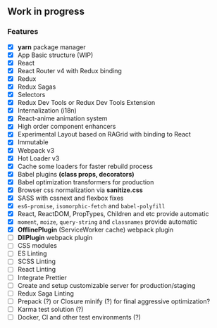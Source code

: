 ## Work in progress

### Features

- [x] **yarn** package manager
- [x] App Basic structure (WIP)
- [x] React
- [x] React Router v4 with Redux binding
- [x] Redux
- [x] Redux Sagas
- [x] Selectors
- [x] Redux Dev Tools or Redux Dev Tools Extension
- [x] Internalization (i18n)
- [x] React-anime animation system
- [x] High order component enhancers
- [x] Experimental Layout based on RAGrid with binding to React
- [x] Immutable
- [x] Webpack v3
- [x] Hot Loader v3
- [x] Cache some loaders for faster rebuild process
- [x] Babel plugins **(class props, decorators)**
- [x] Babel optimization transformers for production
- [x] Browser css normalization via **sanitize.css**
- [x] SASS with cssnext and flexbox fixes
- [x] `es6-promise`, `isomorphic-fetch` and `babel-polyfill`
- [x] React, ReactDOM, PropTypes, Children and etc provide automatic
- [x] `moment`, `moize`, `query-string` and `classnames` provide automatic
- [x] **OfflinePlugin** (ServiceWorker cache) webpack plugin
- [ ] **DllPlugin** webpack plugin
- [ ] CSS modules
- [ ] ES Linting
- [ ] SCSS Linting
- [ ] React Linting
- [ ] Integrate Prettier
- [ ] Create and setup customizable server for production/staging
- [ ] Redux Saga Linting
- [ ] Prepack (?) or Closure minify (?) for final aggressive optimization?
- [ ] Karma test solution (?)
- [ ] Docker, CI and other test environments (?)
